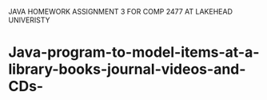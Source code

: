 JAVA HOMEWORK ASSIGNMENT 3 FOR COMP 2477 AT LAKEHEAD UNIVERISTY 
# Java-program-to-model-items-at-a-library-books-journal-videos-and-CDs-
